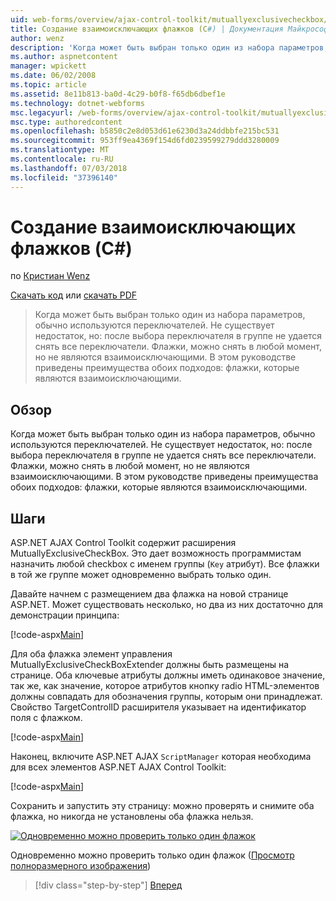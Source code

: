 ```yaml
---
uid: web-forms/overview/ajax-control-toolkit/mutuallyexclusivecheckbox/creating-mutually-exclusive-checkboxes-cs
title: Создание взаимоисключающих флажков (C#) | Документация Майкрософт
author: wenz
description: 'Когда может быть выбран только один из набора параметров, обычно используются переключателей. Не существует недостаток, но: после выбора переключателя в группе...'
ms.author: aspnetcontent
manager: wpickett
ms.date: 06/02/2008
ms.topic: article
ms.assetid: 8e11b813-ba0d-4c29-b0f8-f65db6dbef1e
ms.technology: dotnet-webforms
msc.legacyurl: /web-forms/overview/ajax-control-toolkit/mutuallyexclusivecheckbox/creating-mutually-exclusive-checkboxes-cs
msc.type: authoredcontent
ms.openlocfilehash: b5850c2e8d053d61e6230d3a24ddbbfe215bc531
ms.sourcegitcommit: 953ff9ea4369f154d6fd0239599279ddd3280009
ms.translationtype: MT
ms.contentlocale: ru-RU
ms.lasthandoff: 07/03/2018
ms.locfileid: "37396140"
---
```

<a name="creating-mutually-exclusive-checkboxes-c"></a>Создание взаимоисключающих флажков (C#)
====================
по [Кристиан Wenz](https://github.com/wenz)

[Скачать код](http://download.microsoft.com/download/9/3/f/93f8daea-bebd-4821-833b-95205389c7d0/MutuallyExclusiveCheckBox0.cs.zip) или [скачать PDF](http://download.microsoft.com/download/b/6/a/b6ae89ee-df69-4c87-9bfb-ad1eb2b23373/mutuallyexclusivecheckbox0CS.pdf)

> Когда может быть выбран только один из набора параметров, обычно используются переключателей. Не существует недостаток, но: после выбора переключателя в группе не удается снять все переключатели. Флажки, можно снять в любой момент, но не являются взаимоисключающими. В этом руководстве приведены преимущества обоих подходов: флажки, которые являются взаимоисключающими.


## <a name="overview"></a>Обзор

Когда может быть выбран только один из набора параметров, обычно используются переключателей. Не существует недостаток, но: после выбора переключателя в группе не удается снять все переключатели. Флажки, можно снять в любой момент, но не являются взаимоисключающими. В этом руководстве приведены преимущества обоих подходов: флажки, которые являются взаимоисключающими.

## <a name="steps"></a>Шаги

ASP.NET AJAX Control Toolkit содержит расширения MutuallyExclusiveCheckBox. Это дает возможность программистам назначить любой checkbox с именем группы (`Key` атрибут). Все флажки в той же группе может одновременно выбрать только один.

Давайте начнем с размещением два флажка на новой странице ASP.NET. Может существовать несколько, но два из них достаточно для демонстрации принципа:

[!code-aspx[Main](creating-mutually-exclusive-checkboxes-cs/samples/sample1.aspx)]

Для оба флажка элемент управления MutuallyExclusiveCheckBoxExtender должны быть размещены на странице. Оба ключевые атрибуты должны иметь одинаковое значение, так же, как значение, которое атрибутов кнопку radio HTML-элементов должны совпадать для обозначения группы, которым они принадлежат. Свойство TargetControlID расширителя указывает на идентификатор поля с флажком.

[!code-aspx[Main](creating-mutually-exclusive-checkboxes-cs/samples/sample2.aspx)]

Наконец, включите ASP.NET AJAX `ScriptManager` которая необходима для всех элементов ASP.NET AJAX Control Toolkit:

[!code-aspx[Main](creating-mutually-exclusive-checkboxes-cs/samples/sample3.aspx)]

Сохранить и запустить эту страницу: можно проверять и снимите оба флажка, но никогда не установлены оба флажка нельзя.


[![Одновременно можно проверить только один флажок](creating-mutually-exclusive-checkboxes-cs/_static/image2.png)](creating-mutually-exclusive-checkboxes-cs/_static/image1.png)

Одновременно можно проверить только один флажок ([Просмотр полноразмерного изображения](creating-mutually-exclusive-checkboxes-cs/_static/image3.png))

> [!div class="step-by-step"]
> [Вперед](creating-mutually-exclusive-checkboxes-vb.md)
